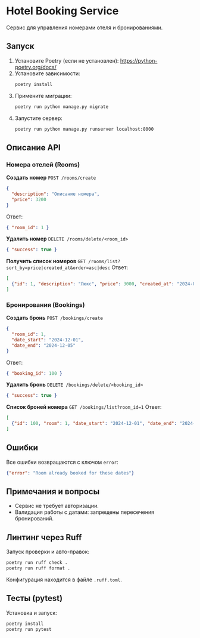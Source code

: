 # Hotel Booking Service

Сервис для управления номерами отеля и бронированиями.

## Запуск

1. Установите Poetry (если не установлен): https://python-poetry.org/docs/
2. Установите зависимости:
    ```bash
    poetry install
    ```
3. Примените миграции:
    ```bash
    poetry run python manage.py migrate
    ```
4. Запустите сервер:
    ```bash
    poetry run python manage.py runserver localhost:8000
    ```

## Описание API

### Номера отелей (Rooms)

**Создать номер**
`POST /rooms/create`
```json
{
  "description": "Описание номера",
  "price": 3200
}
```
Ответ:
```json
{ "room_id": 1 }
```

**Удалить номер**
`DELETE /rooms/delete/<room_id>`
```json
{ "success": true }
```

**Получить список номеров**
`GET /rooms/list?sort_by=price|created_at&order=asc|desc`
Ответ:
```json
[
  {"id": 1, "description": "Люкс", "price": 3000, "created_at": "2024-07-01T12:34:00Z"}, ...
]
```

### Бронирования (Bookings)

**Создать бронь**
`POST /bookings/create`
```json
{
  "room_id": 1,
  "date_start": "2024-12-01",
  "date_end": "2024-12-05"
}
```
Ответ:
```json
{ "booking_id": 100 }
```

**Удалить бронь**
`DELETE /bookings/delete/<booking_id>`
```json
{ "success": true }
```

**Список броней номера**
`GET /bookings/list?room_id=1`
Ответ:
```json
[
  {"id": 100, "room": 1, "date_start": "2024-12-01", "date_end": "2024-12-05"}, ...
]
```

## Ошибки
Все ошибки возвращаются с ключом `error`:
```json
{"error": "Room already booked for these dates"}
```

## Примечания и вопросы
- Сервис не требует авторизации.
- Валидация работы с датами: запрещены пересечения бронирований.

## Линтинг через Ruff

Запуск проверки и авто-правок:
```bash
poetry run ruff check .
poetry run ruff format .
```

Конфигурация находится в файле `.ruff.toml`.

## Тесты (pytest)

Установка и запуск:
```bash
poetry install
poetry run pytest
```
